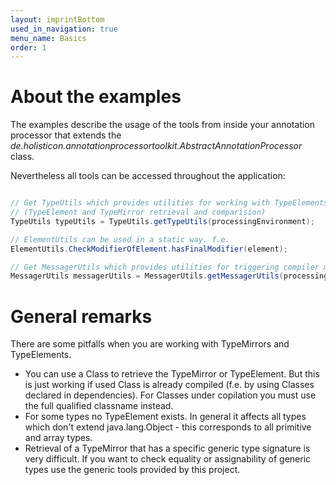 ```yaml
---
layout: imprintBottom
used_in_navigation: true
menu_name: Basics
order: 1
---
```

# About the examples

The examples describe the usage of the tools from inside your annotation processor that extends the *de.holisticon.annotationprocessortoolkit.AbstractAnnotationProcessor* class.

Nevertheless all tools can be accessed throughout the application:

```java

// Get TypeUtils which provides utilities for working with TypeElements and Type Mirrors
// (TypeElement and TypeMirror retrieval and comparision)
TypeUtils typeUtils = TypeUtils.getTypeUtils(processingEnvironment);

// ElementUtils can be used in a static way. f.e.
ElementUtils.CheckModifierOfElement.hasFinalModifier(element);

// Get MessagerUtils which provides utilities for triggering compiler messages
MessagerUtils messagerUtils = MessagerUtils.getMessagerUtils(processingEnvironment);


```

# General remarks
There are some pitfalls when you are working with TypeMirrors and TypeElements.

- You can use a Class to retrieve the TypeMirror or TypeElement. But this is just working if used Class is already compiled (f.e. by using Classes declared in dependencies). For Classes under copilation you must use the full qualified classname instead.
- For some types no TypeElement exists. In general it affects all types which don't extend java.lang.Object - this corresponds to all primitive and array types.
- Retrieval of a TypeMirror that has a specific generic type signature is very difficult. If you want to check equality or assignability of generic types use the generic tools provided by this project.
